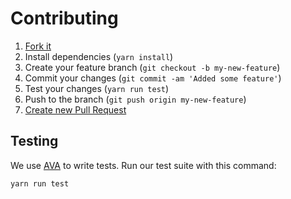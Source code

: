 # Contributing

1. [Fork it](https://help.github.com/articles/fork-a-repo/)
2. Install dependencies (`yarn install`)
3. Create your feature branch (`git checkout -b my-new-feature`)
4. Commit your changes (`git commit -am 'Added some feature'`)
5. Test your changes (`yarn run test`)
6. Push to the branch (`git push origin my-new-feature`)
7. [Create new Pull Request](https://help.github.com/articles/creating-a-pull-request/)

## Testing

We use [AVA](https://github.com/avajs/ava) to write tests. Run our test suite with this command:

```
yarn run test
```
